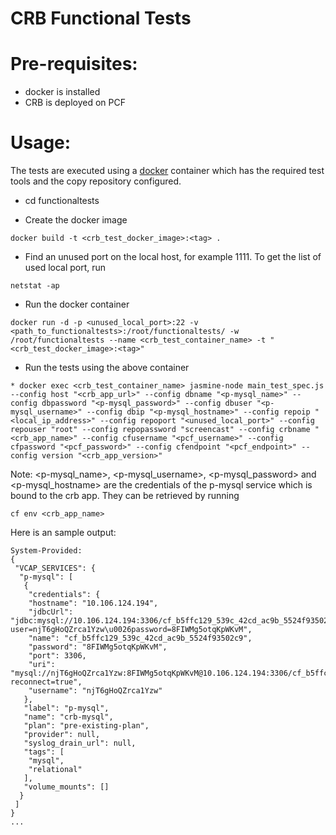 # CRB Functional Tests #
# Pre-requisites:
 * docker is installed
 * CRB is deployed on PCF

# Usage:
The tests are executed using a [docker](Dockerfile) container which has the required test tools and the copy repository configured.
  * cd functionaltests

  * Create the docker image
  ```
  docker build -t <crb_test_docker_image>:<tag> .
  ```
  * Find an unused port on the local host, for example 1111. To get the list of used local port, run
  ```
  netstat -ap
  ```

  * Run the docker container
  ```
  docker run -d -p <unused_local_port>:22 -v <path_to_functionaltests>:/root/functionaltests/ -w /root/functionaltests --name <crb_test_container_name> -t "<crb_test_docker_image>:<tag>"
  ```
  * Run the tests using the above container
  ```
  * docker exec <crb_test_container_name> jasmine-node main_test_spec.js --config host "<crb_app_url>" --config dbname "<p-mysql_name>" --config dbpassword "<p-mysql_password>" --config dbuser "<p-mysql_username>" --config dbip "<p-mysql_hostname>" --config repoip "<local_ip_address>" --config repoport "<unused_local_port>" --config repouser "root" --config repopassword "screencast" --config crbname "<crb_app_name>" --config cfusername "<pcf_username>" --config cfpassword "<pcf_password>" --config cfendpoint "<pcf_endpoint>" --config version "<crb_app_version>"
  ```
  Note: 
  <p-mysql_name>, <p-mysql_username>, <p-mysql_password> and <p-mysql_hostname> are the credentials of the p-mysql service which is bound to the crb app. They can be retrieved by running
  ```
  cf env <crb_app_name>
  ```

  Here is an sample output:
  ```
  System-Provided:
  {
   "VCAP_SERVICES": {
    "p-mysql": [
     {
      "credentials": {
      "hostname": "10.106.124.194",
      "jdbcUrl": "jdbc:mysql://10.106.124.194:3306/cf_b5ffc129_539c_42cd_ac9b_5524f93502c9?user=njT6gHoQZrca1Yzw\u0026password=8FIWMg5otqKpWKvM",
      "name": "cf_b5ffc129_539c_42cd_ac9b_5524f93502c9",
      "password": "8FIWMg5otqKpWKvM",
      "port": 3306,
      "uri": "mysql://njT6gHoQZrca1Yzw:8FIWMg5otqKpWKvM@10.106.124.194:3306/cf_b5ffc129_539c_42cd_ac9b_5524f93502c9? reconnect=true",
      "username": "njT6gHoQZrca1Yzw"
     },
     "label": "p-mysql",
     "name": "crb-mysql",
     "plan": "pre-existing-plan",
     "provider": null,
     "syslog_drain_url": null,
     "tags": [
      "mysql",
      "relational"
     ],
     "volume_mounts": []
    }
   ]
  }
  ... 
  ```

 

 

